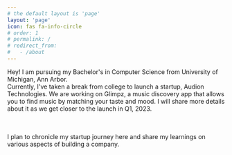 ```yaml
---
# the default layout is 'page'
layout: 'page'
icon: fas fa-info-circle
# order: 1
# permalink: /
# redirect_from:
#   - /about
---
```


Hey! I am pursuing my Bachelor's in Computer Science from University of Michigan, Ann Arbor.<br/> Currently, I've taken a break from college to launch a startup, Audion Technologies. We are working on Glimpz, a music discovery app that allows you to find music by matching your taste and mood. I will share more details about it as we get closer to the launch in Q1, 2023. 

<br/><br/>I plan to chronicle my startup journey here and share my learnings on various aspects of building a company. 

<!-- When I'm not think of ways to revolutionize the Music Industry, you can find me .... -->